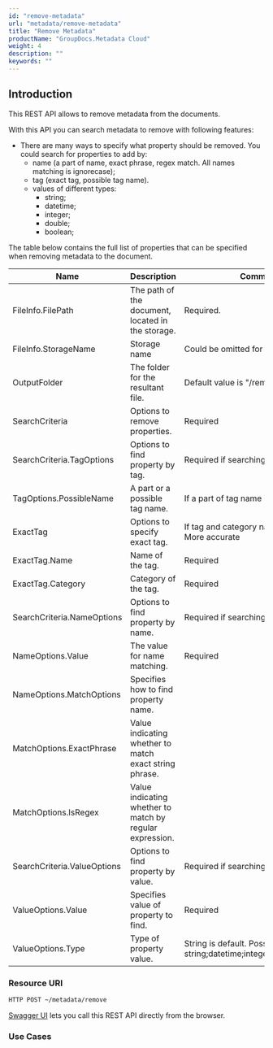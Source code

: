 ```yaml
---
id: "remove-metadata"
url: "metadata/remove-metadata"
title: "Remove Metadata"
productName: "GroupDocs.Metadata Cloud"
weight: 4
description: ""
keywords: ""
---
```






## Introduction ##

This REST API allows to remove metadata from the documents.

With this API you can search metadata to remove with following features:

* There are many ways to specify what property should be removed. You could search for properties to add by:
  * name (a part of name, exact phrase, regex match. All names matching is ignorecase);
  * tag (exact tag, possible tag name).
  * values of different types:
    * string;
    * datetime;
    * integer;
    * double;
    * boolean;

The table below contains the full list of properties that can be specified when removing metadata to the document.

|Name|Description|Comment
|---|---|---
|FileInfo.FilePath|The path of the document, located in the storage. |Required.
|FileInfo.StorageName|Storage name|Could be omitted for default storage.
|OutputFolder|The folder for the resultant file.|Default value is "/remove_metadata"
|SearchCriteria|Options to remove properties.|Required
|SearchCriteria.TagOptions|Options to find property by tag.|Required if searching by tag
|TagOptions.PossibleName|A part or a possible tag name.|If a part of tag name is known
|ExactTag|Options to specify exact tag.|If tag and category name is known. More accurate
|ExactTag.Name|Name of the tag.|Required
|ExactTag.Category|Category of the tag.|Required
|SearchCriteria.NameOptions|Options to find property by name.|Required if searching by name
|NameOptions.Value|The value for name matching.|Required
|NameOptions.MatchOptions|Specifies how to find property name.|
|MatchOptions.ExactPhrase|Value indicating whether to match exact string phrase.|
|MatchOptions.IsRegex|Value indicating whether to match by regular expression.|
|SearchCriteria.ValueOptions|Options to find property by value.|Required if searching by value
|ValueOptions.Value|Specifies value of property to find.|Required
|ValueOptions.Type|Type of property value.|String is default. Possible types: string;datetime;integer;double;boolean.

### Resource URI ###

```html
HTTP POST ~/metadata/remove
```

[Swagger UI](https://apireference.groupdocs.cloud/metadata/#/Metadata/Remove) lets you call this REST API directly from the browser.  

### Use Cases ###
